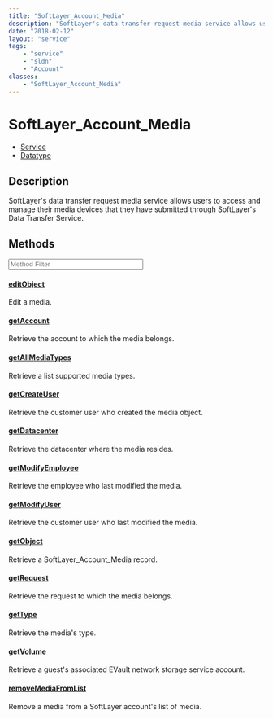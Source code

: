 ```yaml
---
title: "SoftLayer_Account_Media"
description: "SoftLayer's data transfer request media service allows users to access and manage their media devices that they have sub... "
date: "2018-02-12"
layout: "service"
tags:
    - "service"
    - "sldn"
    - "Account"
classes:
    - "SoftLayer_Account_Media"
---
```

# SoftLayer_Account_Media
<div id='service-datatype'>
    <ul id='sldn-reference-tabs'>
    <li id='service'> <a href='/reference/services/SoftLayer_Account_Media' >Service</a></li>    <li id='datatype'> <a href='/reference/datatypes/SoftLayer_Account_Media' >Datatype</a></li>
    </ul>
</div>

## Description
SoftLayer's data transfer request media service allows users to access and manage their media devices that they have submitted through SoftLayer's Data Transfer Service. 



        
<div id="properties" class="content service-content">

## Methods

<div class="view-filters">
    <div class="clearfix">
        <div class="search-input-box">
            <input placeholder="Method Filter" onkeyup="titleSearch(inputId='edit-combine', divId='method-div', elementClass='method-row')" 
                type="text" id="edit-combine" value="" size="30" maxlength="128" class="form-text">
        </div>
    </div>
</div>

<div id="method-div">

<div class="method-row">

#### [editObject](/reference/services/SoftLayer_Account_Media/editObject)
Edit a media.
</div>

<div class="method-row">

#### [getAccount](/reference/services/SoftLayer_Account_Media/getAccount)
Retrieve the account to which the media belongs.
</div>

<div class="method-row">

#### [getAllMediaTypes](/reference/services/SoftLayer_Account_Media/getAllMediaTypes)
Retrieve a list supported media types.
</div>

<div class="method-row">

#### [getCreateUser](/reference/services/SoftLayer_Account_Media/getCreateUser)
Retrieve the customer user who created the media object.
</div>

<div class="method-row">

#### [getDatacenter](/reference/services/SoftLayer_Account_Media/getDatacenter)
Retrieve the datacenter where the media resides.
</div>

<div class="method-row">

#### [getModifyEmployee](/reference/services/SoftLayer_Account_Media/getModifyEmployee)
Retrieve the employee who last modified the media.
</div>

<div class="method-row">

#### [getModifyUser](/reference/services/SoftLayer_Account_Media/getModifyUser)
Retrieve the customer user who last modified the media.
</div>

<div class="method-row">

#### [getObject](/reference/services/SoftLayer_Account_Media/getObject)
Retrieve a SoftLayer_Account_Media record.
</div>

<div class="method-row">

#### [getRequest](/reference/services/SoftLayer_Account_Media/getRequest)
Retrieve the request to which the media belongs.
</div>

<div class="method-row">

#### [getType](/reference/services/SoftLayer_Account_Media/getType)
Retrieve the media's type.
</div>

<div class="method-row">

#### [getVolume](/reference/services/SoftLayer_Account_Media/getVolume)
Retrieve a guest's associated EVault network storage service account.
</div>

<div class="method-row">

#### [removeMediaFromList](/reference/services/SoftLayer_Account_Media/removeMediaFromList)
Remove a media from a SoftLayer account's list of media.
</div>
</div>

</div>

